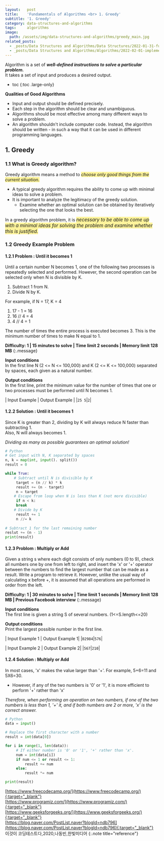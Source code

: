 ```yaml
---
layout:   post
title:    'Fundamentals of Algorithms <br> 1. Greedy'
subtitle: '1. Greedy'
category: data-structures-and-algorithms
tags:     algorithms
image: 
  path: /assets/img/data-structures-and-algorithms/greedy_main.jpg
related_posts: 
  - _posts/Data Structures and Algorithms/Data Structures/2022-01-31-fundamentals-of-data-structures.md
  - _posts/Data Structures and Algorithms/Algorithms/2022-02-01-implementation.md
---
```


Algorithm is a set of <span style='font-size:1em'>***well-defined instructions to solve a particular problem.***</span> <br>
It takes a set of input and produces a desired output. 

* toc
{:toc .large-only}

**Qualities of Good Algorithms**

- Input and output should be defined precisely.
- Each step in the algorithm should be clear and unambiguous.
- Algorithms should be most effective among many different ways to solve a problem.
- An algorithm shouldn't include computer code. Instead, the algorithm should be written - in such a way that it can be used in different programming languages.

## 1. Greedy

### 1.1 What is Greedy algorithm?

Greedy algorithm means a method to <span style='background-color: #FFF39B;'>*choose only good things from the current situation.*</span>

- A typical greedy algorithm requires the ability to come up with minimal ideas to solve a problem.
- It is important to analyze the legitimacy of the greedy solution.
  - Examine whether an optimal solution can be obtained by iteratively selecting the one that looks the best.

In a greedy algorithm problem,  it is <span style='background-color: #FFF39B; font-size:1.1em'>*necessary to be able to come up with a minimal ideas for solving the problem and examine whether this is justified.*</span>

### 1.2 Greedy Example Problem  

#### 1.2.1 Problem : Until it becomes 1 

Until a certain number N becomes 1, one of the following two processes is repeatedly selected and performed. However, the second operation can be selected only when N is divisible by K. 

1. Subtract 1 from N. 
2. Divide N by K. 

For example, if N = 17, K = 4 <br> 
1) 17 - 1 = 16  <br> 
2) 16 // 4 = 4 <br> 
3) 4 // 4 = 1 

The number of times the entire process is executed becomes 3. This is the minimum number of times to make N equal to 1.

**Difficulty: 1 \| 15 minutes to solve \| Time limit 2 seconds \| Memory limit 128 MB**
{:.message}

**Input conditions** <br>
In the first line N (2 <= N <= 100,000) and K (2 <= K <= 100,000) separated by spaces, each given as a natural number.

**Output conditions** <br>
In the first line, print the minimum value for the number of times that one or two processes must be performed until N becomes 1.

| Input Example | Output Example |
|`25 5`|`2`|

#### 1.2.2 Solution : Until it becomes 1

Since K is greater than 2, dividing by K will always reduce N faster than subtracting 1. <br>
Also, N will always becomes 1. 

*Dividing as many as possible guarantees an optimal solution!*

~~~py
# Python
# Get input with N, K separated by spaces
n, k = map(int, input(). split())
result = 0

while True:
    # Subtract until N is divisible by K
     target = (n // k) * k
     result += (n - target)
     n = target
    # Escape from loop when N is less than K (not more divisible)
     if n < k:
     break
    # Divide by K
     result += 1
     n //= k
 
# Subtract 1 for the last remaining number
reslut += (n - 1)
print(result)
~~~

#### 1.2.3 Problom : Multiply or Add 

Given a string s where each digit consists of only numbers (0 to 9), check all numbers one by one from left to right, and insert the 'x' or '+' operator between the numbers to find the largest number that can be made as a result. Write a program to retrieve it. 
However, unlike the usual way of calculating x before +, it is assumed that all operations are performed in order from the left.


**Difficulty: 1 \| 30 minutes to solve \| Time limit 1 seconds \| Memory limit 128 MB \| Previous Facebook interview**
{:.message}

**Input conditions** <br>
The first line is given a string S of several numbers. (1<=S.length<=20)

**Output conditions** <br>
Print the largest possible number in the first line.

| Input Example 1 | Output Example 1|
|`02984`|`576`|

| Input Example 2 | Output Example 2|
|`567`|`210`|

#### 1.2.4 Solution : Multiply or Add 

In most cases, 'x' makes the value larger than '+'. For example, 5+6=11 and 5X6=30.
- However, if any of the two numbers is '0' or '1', it is more efficient to perform '+' rather than 'x'

*Therefore, when performing an operation on two numbers, if one of the two numbers is less than 1, '+' it, and if both numbers are 2 or more, 'x' is the correct answer.*

~~~py
# Python
data = input()

# Replace the first character with a number
result = int(data[0])

for i in range(1, len(data)):
     # If either number is '0' or '1', '+' rather than 'x'.
     num = int(data[i])
     if num <= 1 or result <= 1:
         result += num
     else:
         result *= num

print(result)
~~~




<!-- Back to [Fundamentals of Data Structures](_posts/Data Structures and Algorithms/Data Structures/2022-01-31-fundamentals-of-data-structures.md){:.heading.flip-title}
{:.read-more}  -->

[https://www.freecodecamp.org/](https://www.freecodecamp.org/){:target="_blank"}<br>
[https://www.programiz.com/](https://www.programiz.com/){:target="_blank"}<br>
[https://www.geeksforgeeks.org/](https://www.geeksforgeeks.org/){:target="_blank"}<br>
[https://blog.naver.com/PostList.naver?blogId=ndb796](https://blog.naver.com/PostList.naver?blogId=ndb796){:target="_blank"}<br>
이것이 코딩테스트다,2020,나동빈,한빛미디어
{:.note title="reference"}